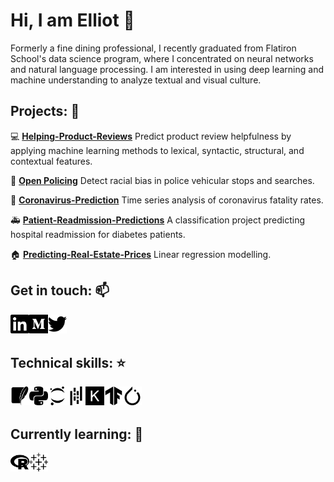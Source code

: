 # Hi, I am Elliot 👋

Formerly a fine dining professional, I recently graduated from Flatiron School's data science program, where I concentrated on neural networks and natural language processing. I am interested in using deep learning and machine understanding to analyze textual and visual culture.


## Projects: :triangular_ruler:
:computer: [**Helping-Product-Reviews**](https://github.com/thisiselliot/HelpingProductReviews)
Predict product review helpfulness by applying machine learning methods to lexical, syntactic, structural, and contextual features.

:cop: [**Open Policing**](https://github.com/thisiselliot/Open-Policing)
Detect racial bias in police vehicular stops and searches.

:hospital: [**Coronavirus-Prediction**](https://github.com/thisiselliot/Coronavirus-Prediction)
Time series analysis of coronavirus fatality rates.

:ambulance: [**Patient-Readmission-Predictions**](https://github.com/thisiselliot/Patient-Readmission-Predictions)
A classification project predicting hospital readmission for diabetes patients.

:house: [**Predicting-Real-Estate-Prices**](https://github.com/thisiselliot/Predicting-Real-Estate-Prices-in-King-County-WA)
Linear regression modelling.


## Get in touch: :mailbox:
<p>
  <a href="https://www.linkedin.com/in/elliot-macy/"><img align="left" src="https://github.com/thisiselliot/icons/blob/main/linkedin.png" alt="linkedin" title="linkedin" height="30" width="30"></a>
  <a href="https://elimacy.medium.com/"><img align="left" src="https://github.com/thisiselliot/icons/blob/main/medium.png" alt="medium" title="medium" height="30" width="30"></a>
  <a href="https://twitter.com/EliMacy/"><img align="left" src="https://github.com/thisiselliot/icons/blob/main/twitter.png" alt="twitter" title="twitter" height="30" width="30"></a>
</p>

<br>
<br>

## Technical skills: :star:
<p>
  <a href="https://sqlite.org/"><img align="left" src="https://github.com/thisiselliot/icons/blob/main/sqlite.png" alt="sqlite" title="sqlite" height="30" width="30"></a>
  <a href="https://www.python.org/"><img align="left" src="https://github.com/thisiselliot/icons/blob/main/python.png" title="python" height="30" width="30"></a>
  <a href="https://jupyter.org/"><img align="left" src="https://github.com/thisiselliot/icons/blob/main/jupyter.png" alt="jupyter" title="jupyter" height="30" width="30"></a>
  <a href="https://pandas.pydata.org/"><img align="left" src="https://github.com/thisiselliot/icons/blob/main/pandas.png" alt="pandas" title="pandas" height="30" width="30"</a>
  <a href="https://keras.io/"><img align="left" src="https://github.com/thisiselliot/icons/blob/main/keras.png" alt="keras" title="keras" height="30" width="30"></a>
  <a href="https://www.tensorflow.org/"><img align="left" src="https://github.com/thisiselliot/icons/blob/main/tensorflow.png" alt="tensorflow" title="tensorflow" height="30" width="30"></a>
  <a href="https://pytorch.org/"><img align="left" src="https://github.com/thisiselliot/icons/blob/main/pytorch.png" alt="pytorch" title="pytorch" height="30" width="30"></a>
</p>

<br>
<br>

## Currently learning: :microscope:
<p>
    <a href="https://www.r-project.org/"><img align="left" src="https://github.com/thisiselliot/icons/blob/main/r.png" alt="r" title="r" height="30" width="30"></a>
    <a href="https://www.tableau.com/"><img align="left" src="https://github.com/thisiselliot/icons/blob/main/tableau.png" alt="tableau" title="tableau" height="30" width="30"></a>
</p>
